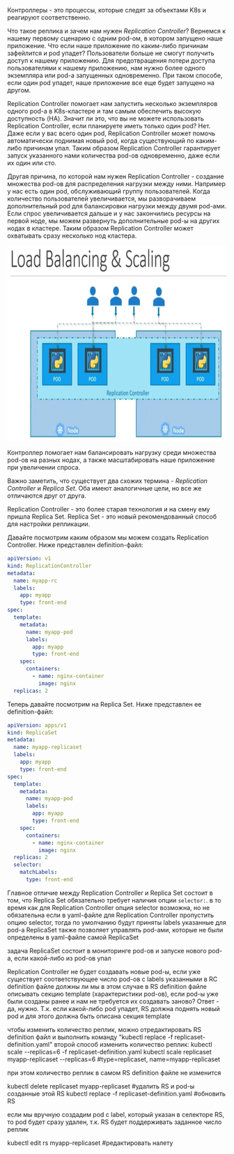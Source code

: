 Контроллеры - это процессы, которые следят за объектами K8s и реагируют соответственно.

Что такое реплика и зачем нам нужен *Replication Controller*? Вернемся к нашему первому сценарию с одним pod-ом, в котором запущено наше приложение. Что если наше приложение по каким-либо причинам зафейлится и pod упадет? Пользователи больше не смогут получить доступ к нашему приложению. Для предотвращения потери доступа пользователями к нашему приложению, нам нужно более одного экземпляра или pod-а запущенных одновременно. При таком способе, если один pod упадет, наше приложение все еще будет запущено на другом.

Replication Controller помогает нам запустить несколько экземпляров одного pod-а в K8s-кластере и там самым обеспечить высокую доступность (HA). Значит ли это, что вы не можете использовать Replication Controller, если планируете иметь только один pod? Нет. Даже если у вас всего один pod, Replication Controller может помочь автоматически поднимая новый pod, когда существующий по каким-либо причинам упал. Таким образом Replication Controller гарантирует запуск указанного нами количества pod-ов одновременно, даже если их один или сто.

Другая причина, по которой нам нужен Replication Controller - создание множества pod-ов для распределения нагрузки между ними. Например у нас есть один pod, обслуживающий группу пользователей. Когда количество пользователей увеличивается, мы разворачиваем дополнительный pod для балансировки нагрузки между двумя pod-ами. Если спрос увеличивается дальше и у нас закончились ресурсы на первой ноде, мы можем развернуть дополнительные pod-ы на других нодах в кластере. Таким образом Replication Controller может охватывать сразу несколько нод кластера.

<img src="image.png" width="800" height="450"><br>

Контроллер помогает нам балансировать нагрузку среди множества pod-ов на разных нодах, а также масштабировать наше приложение при увеличении спроса.

Важно заметить, что существует два схожих термина - *Replication Controller* и *Replica Set*. Оба имеют аналогичные цели, но все же отличаются друг от друга.

Replication Controller - это более старая технология и на смену ему пришла Replica Set. Replica Set - это новый рекомендованный способ для настройки репликации.

Давайте посмотрим каким образом мы можем создать Replication Controller. Ниже представлен definition-файл:

```yaml
apiVersion: v1
kind: ReplicationController
metadata:
  name: myapp-rc
  labels:
    app: myapp
    type: front-end
spec:
  template:
    metadata:
      name: myapp-pod
      labels:
        app: myapp
        type: front-end
    spec:
      containers:
        - name: nginx-container
          image: nginx
  replicas: 2
```

Теперь давайте посмотрим на Replica Set. Ниже представлен ее definition-файл:

```yaml
apiVersion: apps/v1
kind: ReplicaSet
metadata:
  name: myapp-replicaset
  labels:
    app: myapp
    type: front-end
spec:
  template:
    metadata:
      name: myapp-pod
      labels:
        app: myapp
        type: front-end
    spec:
      containers:
        - name: nginx-container
          image: nginx
  replicas: 2
  selector:
    matchLabels:
      type: front-end
```

Главное отличие между Replication Controller и Replica Set состоит в том, что Replica Set обязательно требует наличия опции `selector:`.
в то время как для Replication Controller опция selector возможна, но не обязательна
если в yaml-файле для Replication Controller пропустить опцию selector, тогда по умолчанию будут приняты labels указанные для pod-а
ReplicaSet также позволяет управлять pod-ами, которые не были определены в yaml-файле самой ReplicaSet

задача ReplicaSet состоит в мониторинге pod-ов и запуске нового pod-а, если какой-либо из pod-ов упал

Replication Controller не будет создавать новые pod-ы, если уже существует соответствующее число pod-ов с labels указанными в RC definition файле
должны ли мы в этом случае в RS definition файле описывать секцию template (характеристики pod-ов), если pod-ы уже были созданы ранее и нам не требуется их создавать заново? Ответ - да, нужно. Т.к. если какой-либо pod упадет, RS должна поднять новый pod и для этого должна быть описана секция template

чтобы изменить количество реплик, можно отредактировать RS definition файл и выполнить команду "kubectl replace -f replicaset-definition.yaml"
второй способ изменить количество реплик:
kubectl scale --replicas=6 -f replicaset-definition.yaml
kubectl scale replicaset myapp-replicaset --replicas=6   #type=replicaset, name=myapp-replicaset

при этом количество реплик в самом RS definition файле не изменится

kubectl delete replicaset myapp-replicaset   #удалить RS и pod-ы созданные этой RS
kubectl replace -f replicaset-definition.yaml   #обновить RS

если мы вручную создадим pod с label, который указан в селекторе RS, то pod будет сразу удален, т.к. RS будет поддерживать заданное число реплик

kubectl edit rs myapp-replicaset   #редактировать налету